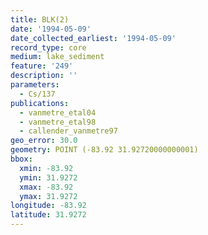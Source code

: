```yaml
---
title: BLK(2)
date: '1994-05-09'
date_collected_earliest: '1994-05-09'
record_type: core
medium: lake_sediment
feature: '249'
description: ''
parameters:
  - Cs/137
publications:
  - vanmetre_etal04
  - vanmetre_etal98
  - callender_vanmetre97
geo_error: 30.0
geometry: POINT (-83.92 31.92720000000001)
bbox:
  xmin: -83.92
  ymin: 31.9272
  xmax: -83.92
  ymax: 31.9272
longitude: -83.92
latitude: 31.9272
---
```


